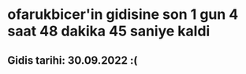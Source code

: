 # ofarukbicer'in gidisine son 1 gun 4 saat 48 dakika 45 saniye kaldi

## Gidis tarihi: 30.09.2022 :(
